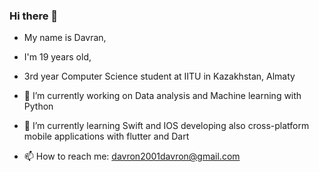 ### Hi there 👋

- My name is Davran, 
- I'm 19 years old, 
- 3rd year Computer Science student at IITU in Kazakhstan, Almaty


- 🔭 I’m currently working on Data analysis and Machine learning with Python

- 🌱 I’m currently learning Swift and IOS developing also cross-platform mobile applications with flutter and Dart

- 📫 How to reach me: davron2001davron@gmail.com
<!--
**D4vr4n/D4vr4n** is a ✨ _special_ ✨ repository because its `README.md` (this file) appears on your GitHub profile.

Here are some ideas to get you started:

- 🔭 I’m currently working on ...
- 🌱 I’m currently learning ...
- 👯 I’m looking to collaborate on ...
- 🤔 I’m looking for help with ...
- 💬 Ask me about ...
- 📫 How to reach me: ...
- 😄 Pronouns: ...
- ⚡ Fun fact: ...
-->
